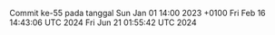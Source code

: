 Commit ke-55 pada tanggal Sun Jan 01 14:00 2023 +0100
Fri Feb 16 14:43:06 UTC 2024
Fri Jun 21 01:55:42 UTC 2024
